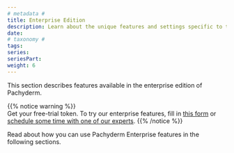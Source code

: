```yaml
---
# metadata # 
title: Enterprise Edition
description: Learn about the unique features and settings specific to the Enterprise edition of Pachyderm.
date: 
# taxonomy #
tags: 
series:
seriesPart:
weight: 6
---
```


This section describes features available in the enterprise
edition of Pachyderm. 

{{% notice warning %}}  
Get your free-trial token.
To try our enterprise features, fill in [this form](https://www.pachyderm.com/trial/) or [schedule some time with one of our experts](https://www.pachyderm.com/request-a-demo/). 
{{% /notice %}}


Read about how you can use Pachyderm Enterprise features in the following
sections.